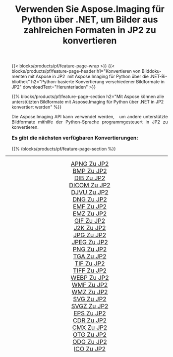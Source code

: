 ﻿---
title: Verwenden Sie Aspose.Imaging für Python über .NET, um Bilder aus zahlreichen Formaten in JP2 zu konvertieren 
weight: 3920
url: /de/python-net/conversion/to/jp2/ 
lang: de
langdirlevel: 2
locales: zh-hans,ja,it,ru,de,es,fr,nl,id,lt,pl,pt,vi,tr,ko,zh-hant,ar,hi,th,sv,cs,uk,he
description: Sie können Aspose.Imaging für Python über die .NET-Bibliothek verwenden, um eine Vielzahl von Formaten in JP2 zu konvertieren.
---

{{< blocks/products/pf/feature-page-wrap >}}
{{< blocks/products/pf/feature-page-header h1="Konvertieren von Bilddokumenten mit Aspose in JP2  mit Aspose.Imaging für Python über die .NET-Bibliothek" h2="Python-basierte Konvertierung verschiedener Bildformate in JP2" downloadText="Herunterladen" >}}


{{% blocks/products/pf/feature-page-section  h2="Mit Aspose können alle unterstützten Bildformate mit Aspose.Imaging für Python über .NET in JP2 konvertiert werden" %}}
<p align=justify>Die Aspose.Imaging API kann verwendet werden,   um andere unterstützte Bildformate mithilfe der Python-Sprache programmgesteuert in JP2 zu konvertieren.</p>
<h3 style="margin-top:16px;">
Es gibt die nächsten verfügbaren Konvertierungen:
</h3>
{{% /blocks/products/pf/feature-page-section %}}
<div class="container-fluid productfamilypage bg-gray">
    <div class="convertypes bg-gray agp-content section">
        <div class="container">
		<hr style="margin-left:-20px;"/>
		<div class="row other-converters" style="gap: 10px;font-size: 19px;text-align:center;">
		    <div class='col-md-3 other-converter remove-lp remove-rp'><a href="/imaging/de/python-net/conversion/apng-to-jp2/" style="padding:15px;">APNG Zu JP2</a></div>
<div class='col-md-3 other-converter remove-lp remove-rp'><a href="/imaging/de/python-net/conversion/bmp-to-jp2/" style="padding:15px;">BMP Zu JP2</a></div>
<div class='col-md-3 other-converter remove-lp remove-rp'><a href="/imaging/de/python-net/conversion/dib-to-jp2/" style="padding:15px;">DIB Zu JP2</a></div>
<div class='col-md-3 other-converter remove-lp remove-rp'><a href="/imaging/de/python-net/conversion/dicom-to-jp2/" style="padding:15px;">DICOM Zu JP2</a></div>
<div class='col-md-3 other-converter remove-lp remove-rp'><a href="/imaging/de/python-net/conversion/djvu-to-jp2/" style="padding:15px;">DJVU Zu JP2</a></div>
<div class='col-md-3 other-converter remove-lp remove-rp'><a href="/imaging/de/python-net/conversion/dng-to-jp2/" style="padding:15px;">DNG Zu JP2</a></div>
<div class='col-md-3 other-converter remove-lp remove-rp'><a href="/imaging/de/python-net/conversion/emf-to-jp2/" style="padding:15px;">EMF Zu JP2</a></div>
<div class='col-md-3 other-converter remove-lp remove-rp'><a href="/imaging/de/python-net/conversion/emz-to-jp2/" style="padding:15px;">EMZ Zu JP2</a></div>
<div class='col-md-3 other-converter remove-lp remove-rp'><a href="/imaging/de/python-net/conversion/gif-to-jp2/" style="padding:15px;">GIF Zu JP2</a></div>
<div class='col-md-3 other-converter remove-lp remove-rp'><a href="/imaging/de/python-net/conversion/j2k-to-jp2/" style="padding:15px;">J2K Zu JP2</a></div>
<div class='col-md-3 other-converter remove-lp remove-rp'><a href="/imaging/de/python-net/conversion/jpg-to-jp2/" style="padding:15px;">JPG Zu JP2</a></div>
<div class='col-md-3 other-converter remove-lp remove-rp'><a href="/imaging/de/python-net/conversion/jpeg-to-jp2/" style="padding:15px;">JPEG Zu JP2</a></div>
<div class='col-md-3 other-converter remove-lp remove-rp'><a href="/imaging/de/python-net/conversion/png-to-jp2/" style="padding:15px;">PNG Zu JP2</a></div>
<div class='col-md-3 other-converter remove-lp remove-rp'><a href="/imaging/de/python-net/conversion/tga-to-jp2/" style="padding:15px;">TGA Zu JP2</a></div>
<div class='col-md-3 other-converter remove-lp remove-rp'><a href="/imaging/de/python-net/conversion/tif-to-jp2/" style="padding:15px;">TIF Zu JP2</a></div>
<div class='col-md-3 other-converter remove-lp remove-rp'><a href="/imaging/de/python-net/conversion/tiff-to-jp2/" style="padding:15px;">TIFF Zu JP2</a></div>
<div class='col-md-3 other-converter remove-lp remove-rp'><a href="/imaging/de/python-net/conversion/webp-to-jp2/" style="padding:15px;">WEBP Zu JP2</a></div>
<div class='col-md-3 other-converter remove-lp remove-rp'><a href="/imaging/de/python-net/conversion/wmf-to-jp2/" style="padding:15px;">WMF Zu JP2</a></div>
<div class='col-md-3 other-converter remove-lp remove-rp'><a href="/imaging/de/python-net/conversion/wmz-to-jp2/" style="padding:15px;">WMZ Zu JP2</a></div>
<div class='col-md-3 other-converter remove-lp remove-rp'><a href="/imaging/de/python-net/conversion/svg-to-jp2/" style="padding:15px;">SVG Zu JP2</a></div>
<div class='col-md-3 other-converter remove-lp remove-rp'><a href="/imaging/de/python-net/conversion/svgz-to-jp2/" style="padding:15px;">SVGZ Zu JP2</a></div>
<div class='col-md-3 other-converter remove-lp remove-rp'><a href="/imaging/de/python-net/conversion/eps-to-jp2/" style="padding:15px;">EPS Zu JP2</a></div>
<div class='col-md-3 other-converter remove-lp remove-rp'><a href="/imaging/de/python-net/conversion/cdr-to-jp2/" style="padding:15px;">CDR Zu JP2</a></div>
<div class='col-md-3 other-converter remove-lp remove-rp'><a href="/imaging/de/python-net/conversion/cmx-to-jp2/" style="padding:15px;">CMX Zu JP2</a></div>
<div class='col-md-3 other-converter remove-lp remove-rp'><a href="/imaging/de/python-net/conversion/otg-to-jp2/" style="padding:15px;">OTG Zu JP2</a></div>
<div class='col-md-3 other-converter remove-lp remove-rp'><a href="/imaging/de/python-net/conversion/odg-to-jp2/" style="padding:15px;">ODG Zu JP2</a></div>
<div class='col-md-3 other-converter remove-lp remove-rp'><a href="/imaging/de/python-net/conversion/ico-to-jp2/" style="padding:15px;">ICO Zu JP2</a></div>
                </div>
        </div>
    </div>
</div>
<br/>

